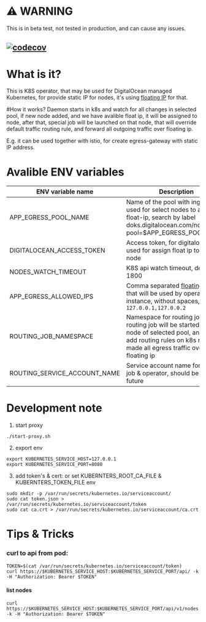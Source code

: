# :warning: WARNING
This is in beta test, not tested in production, and can cause any issues.

[![codecov](https://codecov.io/gh/vsychov/digitalocean-floating-ip-operator/branch/master/graph/badge.svg?token=7V853A3LYA)](https://codecov.io/gh/vsychov/digitalocean-floating-ip-operator)
---

# What is it?
This is K8S operator, that may be used for DigitalOcean managed Kubernetes, for provide static IP for nodes, it's using [floating IP](https://docs.digitalocean.com/products/networking/floating-ips/) for that.

#How it works?
Daemon starts in k8s and watch for all changes in selected pool, 
if new node added, and we have avalible float ip, 
it will be assigned to node, after that, special job will be launched on that node, 
that will override default traffic routing rule, and forward all outgoing traffic over floating ip.

E.g. it can be used together with istio, for create egress-gateway with static IP address. 

# Avalible ENV variables

| ENV variable name         | Description                                                                                                                                                                             |
|---------------------------|-----------------------------------------------------------------------------------------------------------------------------------------------------------------------------------------|
| APP_EGRESS_POOL_NAME      | Name of the pool with ingress, used for select nodes to assign float-ip, search by label doks.digitalocean.com/node-pool=$APP_EGRESS_POOL_NAME                                          |
| DIGITALOCEAN_ACCESS_TOKEN | Access token, for digitalocean api, used for assign float ip to k8s node                                                                                                                |
| NODES_WATCH_TIMEOUT       | K8S api watch timeout, default is 1800                                                                                                                                                  |
| APP_EGRESS_ALLOWED_IPS    | Comma separated [floating IP](https://docs.digitalocean.com/products/networking/floating-ips/) list, that will be used by operator instance, without spaces, e.g. `127.0.0.1,127.0.0.2` |
| ROUTING_JOB_NAMESPACE     | Namespace for routing job, routing job will be started on each node of selected pool, and will add routing rules on k8s node, for made all egress traffic over floating ip              |
| ROUTING_SERVICE_ACCOUNT_NAME | Service account name for routing job & operator, should be splited in future                                                                                                            |

# Development note

1. start proxy

```
./start-proxy.sh
```

2. export env

```
export KUBERNETES_SERVICE_HOST=127.0.0.1
export KUBERNETES_SERVICE_PORT=8080
```

3. add token's & cert:
   or set KUBERNTERS_ROOT_CA_FILE & KUBERNTERS_TOKEN_FILE env

```
sudo mkdir -p /var/run/secrets/kubernetes.io/serviceaccount/
sudo cat token.json > /var/run/secrets/kubernetes.io/serviceaccount/token
sudo cat ca.crt > /var/run/secrets/kubernetes.io/serviceaccount/ca.crt
```

# Tips & Tricks

### curl to api from pod:

```
TOKEN=$(cat /var/run/secrets/kubernetes.io/serviceaccount/token)
curl https://$KUBERNETES_SERVICE_HOST:$KUBERNETES_SERVICE_PORT/api/ -k -H "Authorization: Bearer $TOKEN"
```

#### list nodes

```
curl https://$KUBERNETES_SERVICE_HOST:$KUBERNETES_SERVICE_PORT/api/v1/nodes -k -H "Authorization: Bearer $TOKEN"
```

